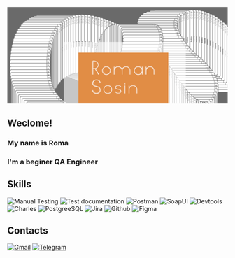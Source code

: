 [![Header](https://github.com/RomanSosin/RomanSosin/blob/main/assets/Header_sosin.jpg)](https://t.me/rom_hah)

## Weclome! 
### My name is Roma 
### I'm a beginer **QA Engineer**

## Skills 
![Manual Testing](https://img.shields.io/badge/-Manual_testing-df9a60?style=flat-square&logo=)
![Test documentation](https://img.shields.io/badge/-Test_documentation-df9a60?style=flat-square)
![Postman](https://img.shields.io/badge/-Postman-df9a60?style=flat-square&logo=postman)
![SoapUI](https://img.shields.io/badge/-SoapUI-df9a60?style=flat-square&logo=SoapUI)
![Devtools](https://img.shields.io/badge/-Devtools-df9a60?style=flat-square&logo=googlechrome)
![Charles](https://img.shields.io/badge/-Charles-df9a60?style=flat-square&logo=charles)
![PostgreeSQL](https://img.shields.io/badge/-PostgreeSQL-df9a60?style=flat-square&logo=PostgreeSQL)
![Jira](https://img.shields.io/badge/-Jira-df9a60?style=flat-square&logo=Jira)
![Github](https://img.shields.io/badge/-Github-df9a60?style=flat-square&logo=github)
![Figma](https://img.shields.io/badge/-Figma-df9a60?style=flat-square&logo=figma)


## Contacts 

[![Gmail](https://img.shields.io/badge/-Gmail-df9a60?style=flat-square&logo=Gmail)](sosinrd@gmail.com)
[![Telegram](https://img.shields.io/badge/-Telegram-df9a60?style=flat-square&logo=Telegram)](https://t.me/rom_hah)
